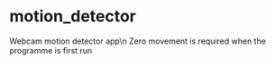 # motion_detector
Webcam motion detector app\n
Zero movement is required when the programme is first run
